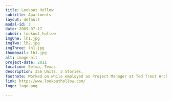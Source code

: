 ```yaml
---
title: Lookout Hollow
subtitle: Apartments
layout: default
modal-id: 3
date: 2009-07-17
subdir: lookout_hollow
imgOne: lh1.jpg
imgTwo: lh2.jpg
imgThree: lh1.jpg
thumbnail: lh1.jpg
alt: image-alt
project-date: 2011
location: Selma, Texas
description: 356 Units. 3 Stories.
footnote: Worked on while employed as Project Manager at Ted Trout Architects and Associates, LTD.
link: http://www.lookouthollow.com/
logo: logo.png

---
```


